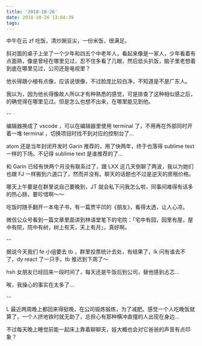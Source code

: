```yaml
---
title: '2018-10-26'
date: 2018-10-26 13:04:39
tags:
---
```


中午在云 zf 吃饭，清炒豌豆尖，一份米饭，很满足。

斜对面的桌子上坐了一个少年和四五个中老年人，看起来像是一家人，少年看着有点面熟，像是曾经在哪里见过，忍不住多看了几眼，然后低头扒饭，脑子里老想着到底在哪里见过，公司还是电视里？

他长得跟小植有点像，应该说很像，不过脸庞比较白净，不知道是不是广东人。

我以为，因为他长得像故人所以才有种熟悉的感觉，可是排查了这种相似感之后，的确觉得在哪里见过。但是怎么也想不出来，在哪里能见到他。

--

编辑器换成了 vscode ，可以在编辑器里使用 terminal 了，不用再在外部同时开着一堆 terminal ，切换项目时找不到对应的控制台了...

atom 还是当年封闭开发时 Garin 推荐的，用了快两年，终于也落得 sublime text 一样的下场。不记得 sublime text 是谁推荐的了...

和 Garin 已经有快两个月没有联系过了，跟 LXX 这几天倒聊了两波，我以为她们也跟 FJ 一样搬到六道口了，然而并没有。聊天的话题也不过是逆天的房租价格。

哪天上午要是在群里说自己要晚到，JT 就会私下问我怎么啦，同事间难得有话多的热心肠，要珍惜啊～～

吃饭时随手翻开一本电子书，有一篇贾平凹的《朋友》，看得太透，让人心凉。

微信公众号看到一篇文章里面讲到林语堂笔下的宅院：「宅中有园，园里有屋，屋中有院，院中有树，树上有天，天上有月」，真好啊。

--

据说今天我们 fe 小组要去 tb ，群里投票统计去处，有结果了，lk 问有谁去不了，dy react 了一只手。tb 推迟到下周了～

hsh 女朋友已经回来一段时间了，每天还是午饭后到公司，替他感到忐忑...

唉，我操心的事实在太多了...

--

L 最近两周晚上都回来得挺晚，在公司锻炼锻炼，为了减肥。感觉一个人吃晚饭就算了，一个人挤地铁时就无助了，总担心有那种横冲直撞的人出现在身边...

不过每天晚上睡觉前能一起床上靠着聊聊天，娃大概也会对它爸爸的声音有点印象？




